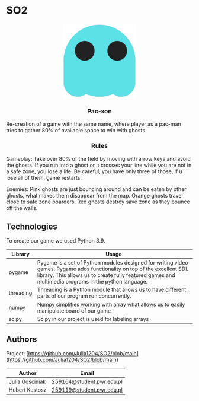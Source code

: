 # SO2

<p align="center">
  <a href="[https://github.com/Julia1204/SO2/blob/main]">
    <img src="assets/ghost_images/blue.png" alt="Logo" width="200" height="200">
  </a>
</p>
 
<h3 align="center">Pac-xon</h3>
<p>
  Re-creation of a game with the same name, where player as a pac-man tries to gather 80% of available space to win with ghosts.
</p>

<h3 align="center">Rules</h3>
<p>
Gameplay: Take over 80% of the field by moving with arrow keys and avoid the ghosts. If you run into a ghost or it crosses your line while you are not in a safe zone, you lose a life. Be careful, you have only three of those, if u lose all of them, game restarts.  

Enemies: Pink ghosts are just bouncing around and can be eaten by other ghosts, what makes them disappear from the map. 
Orange ghosts travel close to safe zone boarders.
Red ghosts destroy save zone as they bounce off the walls.  
</p>

<!-- TECHNOLOGIES -->
## Technologies
To create our game we used Python 3.9. 

| Library             | Usage                     |
|---------------------|---------------------------|
| pygame              | Pygame is a set of Python modules designed for writing video games. Pygame adds functionality on top of the excellent SDL library. This allows us to create fully featured games and   multimedia programs in the python language. |
| threading           | Threading is a Python module that allows us to have different parts of our program run concurrently.|
| numpy               | Numpy simplifies working with array what allows us to easily manipulate board of our game |
| scipy               | Scipy in our project is used for labeling arrays |

<!-- AUTHORS -->
## Authors

Project: [https://github.com/Julia1204/SO2/blob/main](https://github.com/Julia1204/SO2/blob/main)

| Author             | Email                     |
|--------------------|---------------------------|
| Julia Gościniak    | 259164@student.pwr.edu.pl |
| Hubert Kustosz     | 259119@student.pwr.edu.pl |
